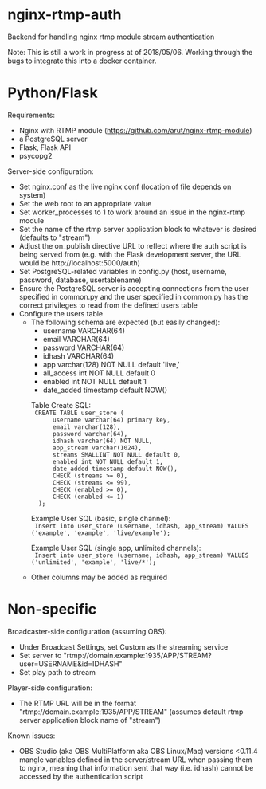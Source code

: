 # nginx-rtmp-auth
Backend for handling nginx rtmp module stream authentication

Note: This is still a work in progress at of 2018/05/06.  Working through the bugs to integrate this into a docker container.

# Python/Flask
Requirements:
  - Nginx with RTMP module (https://github.com/arut/nginx-rtmp-module)
  - a PostgreSQL server
  - Flask, Flask API
  - psycopg2

Server-side configuration:
  - Set nginx.conf as the live nginx conf (location of file depends on system)
  - Set the web root to an appropriate value
  - Set worker_processes to 1 to work around an issue in the nginx-rtmp module
  - Set the name of the rtmp server application block to whatever is desired (defaults to "stream")
  - Adjust the on_publish directive URL to reflect where the auth script is being served from (e.g. with the Flask development server, the URL would be http://localhost:5000/auth)
  - Set PostgreSQL-related variables in config.py (host, username, password, database, usertablename)
  - Ensure the PostgreSQL server is accepting connections from the user specified in common.py and the user specified in common.py has the correct privileges to read from the defined users table
  - Configure the users table
    - The following schema are expected (but easily changed):
      - username VARCHAR(64)
      - email VARCHAR(64)
      - password VARCHAR(64)
      - idhash VARCHAR(64)
      - app varchar(128) NOT NULL default 'live,'
      - all_access int NOT NULL default 0
      - enabled int NOT NULL default 1
      - date_added timestamp default NOW()
      <p>Table Create SQL:
      <code>
       CREATE TABLE user_store (
            username varchar(64) primary key,
            email varchar(128),
            password varchar(64),
            idhash varchar(64) NOT NULL,
            app_stream varchar(1024),
            streams SMALLINT NOT NULL default 0,
            enabled int NOT NULL default 1,
            date_added timestamp default NOW(),
            CHECK (streams >= 0),
            CHECK (streams <= 99),
            CHECK (enabled >= 0),
            CHECK (enabled <= 1)
        );
      </code>
      <p>Example User SQL (basic, single channel):
      <code>
       Insert into user_store (username, idhash, app_stream) VALUES ('example', 'example', 'live/example');
      </code>
      <p>Example User SQL (single app, unlimited channels):
      <code>
       Insert into user_store (username, idhash, app_stream) VALUES ('unlimited', 'example', 'live/*');
      </code>
    - Other columns may be added as required

# Non-specific

Broadcaster-side configuration (assuming OBS):
  - Under Broadcast Settings, set Custom as the streaming service
  - Set server to "rtmp://domain.example:1935/APP/STREAM?user=USERNAME&id=IDHASH"
  - Set play path to stream
  
Player-side configuration:
  - The RTMP URL will be in the format "rtmp://domain.example:1935/APP/STREAM" (assumes default rtmp server application block name of "stream")

Known issues:
  - OBS Studio (aka OBS MultiPlatform aka OBS Linux/Mac) versions <0.11.4 mangle variables defined in the server/stream URL when passing them to nginx, meaning that information sent that way (i.e. idhash) cannot be accessed by the authentication script
